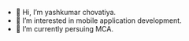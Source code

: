 - 👋 Hi, I’m yashkumar chovatiya.
- 👀 I’m interested in mobile application development.
- 🌱 I’m currently persuing MCA.

<!---
yashkumar is a ✨ special ✨ repository because its `README.md` (this file) appears on your GitHub profile.
You can click the Preview link to take a look at your changes.
--->
